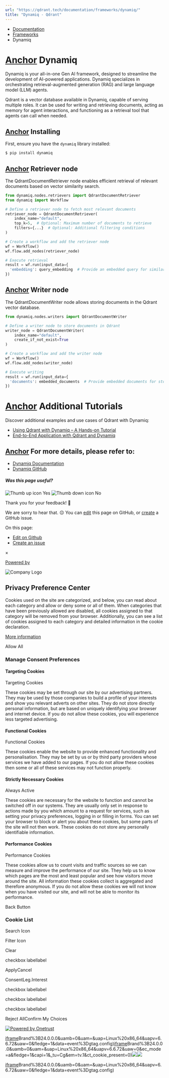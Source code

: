 ```yaml
---
url: "https://qdrant.tech/documentation/frameworks/dynamiq/"
title: "Dynamiq - Qdrant"
---
```


- [Documentation](https://qdrant.tech/documentation/)
- [Frameworks](https://qdrant.tech/documentation/frameworks/)
- Dynamiq

# [Anchor](https://qdrant.tech/documentation/frameworks/dynamiq/\#dynamiq) Dynamiq

Dynamiq is your all-in-one Gen AI framework, designed to streamline the development of AI-powered applications. Dynamiq specializes in orchestrating retrieval-augmented generation (RAG) and large language model (LLM) agents.

Qdrant is a vector database available in Dynamiq, capable of serving multiple roles. It can be used for writing and retrieving documents, acting as memory for agent interactions, and functioning as a retrieval tool that agents can call when needed.

## [Anchor](https://qdrant.tech/documentation/frameworks/dynamiq/\#installing) Installing

First, ensure you have the `dynamiq` library installed:

```bash
$ pip install dynamiq

```

## [Anchor](https://qdrant.tech/documentation/frameworks/dynamiq/\#retriever-node) Retriever node

The QdrantDocumentRetriever node enables efficient retrieval of relevant documents based on vector similarity search.

```python
from dynamiq.nodes.retrievers import QdrantDocumentRetriever
from dynamiq import Workflow

# Define a retriever node to fetch most relevant documents
retriever_node = QdrantDocumentRetriever(
    index_name="default",
    top_k=5,  # Optional: Maximum number of documents to retrieve
    filters={...}  # Optional: Additional filtering conditions
)

# Create a workflow and add the retriever node
wf = Workflow()
wf.flow.add_nodes(retriever_node)

# Execute retrieval
result = wf.run(input_data={
  'embedding': query_embedding  # Provide an embedded query for similarity search
})

```

## [Anchor](https://qdrant.tech/documentation/frameworks/dynamiq/\#writer-node) Writer node

The QdrantDocumentWriter node allows storing documents in the Qdrant vector database.

```python
from dynamiq.nodes.writers import QdrantDocumentWriter

# Define a writer node to store documents in Qdrant
writer_node = QdrantDocumentWriter(
    index_name="default",
    create_if_not_exist=True
)

# Create a workflow and add the writer node
wf = Workflow()
wf.flow.add_nodes(writer_node)

# Execute writing
result = wf.run(input_data={
  'documents': embedded_documents  # Provide embedded documents for storage
})

```

# [Anchor](https://qdrant.tech/documentation/frameworks/dynamiq/\#additional-tutorials) Additional Tutorials

Discover additional examples and use cases of Qdrant with Dynamiq:

- [Using Qdrant with Dynamiq – A Hands-on Tutorial](https://colab.research.google.com/drive/1rlZJW4lOM36b7ZxK-dVJv5dE2xrgwxU_?usp=sharing)
- [End-to-End Application with Qdrant and Dynamiq](https://colab.research.google.com/drive/1RaR25BCj_D5wzQ70ejUQyKzdCM6DUXMF?usp=sharing)

## [Anchor](https://qdrant.tech/documentation/frameworks/dynamiq/\#for-more-details-please-refer-to) For more details, please refer to:

- [Dynamiq Documentation](https://docs.getdynamiq.ai/)
- [Dynamiq GitHub](https://github.com/dynamiq-ai/dynamiq)

##### Was this page useful?

![Thumb up icon](https://qdrant.tech/icons/outline/thumb-up.svg)
Yes
![Thumb down icon](https://qdrant.tech/icons/outline/thumb-down.svg)
No

Thank you for your feedback! 🙏

We are sorry to hear that. 😔 You can [edit](https://qdrant.tech/github.com/qdrant/landing_page/tree/master/qdrant-landing/content/documentation/frameworks/dynamiq.md) this page on GitHub, or [create](https://github.com/qdrant/landing_page/issues/new/choose) a GitHub issue.

On this page:

- [Edit on Github](https://github.com/qdrant/landing_page/tree/master/qdrant-landing/content/documentation/frameworks/dynamiq.md)
- [Create an issue](https://github.com/qdrant/landing_page/issues/new/choose)

×

[Powered by](https://qdrant.tech/)

![Company Logo](https://cdn.cookielaw.org/logos/static/ot_company_logo.png)

## Privacy Preference Center

Cookies used on the site are categorized, and below, you can read about each category and allow or deny some or all of them. When categories that have been previously allowed are disabled, all cookies assigned to that category will be removed from your browser.
Additionally, you can see a list of cookies assigned to each category and detailed information in the cookie declaration.


[More information](https://qdrant.tech/legal/privacy-policy/#cookies-and-web-beacons)

Allow All

### Manage Consent Preferences

#### Targeting Cookies

Targeting Cookies

These cookies may be set through our site by our advertising partners. They may be used by those companies to build a profile of your interests and show you relevant adverts on other sites. They do not store directly personal information, but are based on uniquely identifying your browser and internet device. If you do not allow these cookies, you will experience less targeted advertising.

#### Functional Cookies

Functional Cookies

These cookies enable the website to provide enhanced functionality and personalisation. They may be set by us or by third party providers whose services we have added to our pages. If you do not allow these cookies then some or all of these services may not function properly.

#### Strictly Necessary Cookies

Always Active

These cookies are necessary for the website to function and cannot be switched off in our systems. They are usually only set in response to actions made by you which amount to a request for services, such as setting your privacy preferences, logging in or filling in forms. You can set your browser to block or alert you about these cookies, but some parts of the site will not then work. These cookies do not store any personally identifiable information.

#### Performance Cookies

Performance Cookies

These cookies allow us to count visits and traffic sources so we can measure and improve the performance of our site. They help us to know which pages are the most and least popular and see how visitors move around the site. All information these cookies collect is aggregated and therefore anonymous. If you do not allow these cookies we will not know when you have visited our site, and will not be able to monitor its performance.

Back Button

### Cookie List

Search Icon

Filter Icon

Clear

checkbox labellabel

ApplyCancel

ConsentLeg.Interest

checkbox labellabel

checkbox labellabel

checkbox labellabel

Reject AllConfirm My Choices

[![Powered by Onetrust](https://cdn.cookielaw.org/logos/static/powered_by_logo.svg)](https://www.onetrust.com/products/cookie-consent/)

[iframe](https://td.doubleclick.net/td/rul/10862264272?random=1748575095781&cv=11&fst=1748575095781&fmt=3&bg=ffffff&guid=ON&async=1&gtm=45be55s2v9117590405z8898302740za200zb898302740&gcd=13l3l3l3l1l1&dma=0&tag_exp=101509157~103116026~103130498~103130500~103200004~103233427~103252644~103252646~103351869~103351871~104481633~104481635~104559073~104559075&ptag_exp=101509157~102938614~103116026~103130498~103130500~103200004~103233427~103252644~103252646~103351869~103351871~104481633~104481635~104559073~104559075&u_w=1280&u_h=1024&url=https%3A%2F%2Fqdrant.tech%2Fdocumentation%2Fframeworks%2Fdynamiq%2F&hn=www.googleadservices.com&frm=0&tiba=Dynamiq%20-%20Qdrant&npa=0&pscdl=noapi&auid=1204470726.1748575096&uaa=x86&uab=64&uafvl=Google%2520Chrome%3B137.0.7151.55%7CChromium%3B137.0.7151.55%7CNot%252FA)Brand%3B24.0.0.0&uamb=0&uam=&uap=Linux%20x86_64&uapv=6.6.72&uaw=0&fledge=1&data=event%3Dgtag.config)[iframe](https://td.doubleclick.net/td/rul/10862264272?random=1748575095734&cv=11&fst=1748575095734&fmt=3&bg=ffffff&guid=ON&async=1&gcl_ctr=1&gtm=45be55s2v9117590405z8898302740za200zb898302740&gcd=13l3l3l3l1l1&dma=0&tag_exp=101509157~103116026~103130498~103130500~103200004~103233427~103252644~103252646~103351869~103351871~104481633~104481635~104559073~104559075&ptag_exp=101509157~102938614~103116026~103130498~103130500~103200004~103233427~103252644~103252646~103351869~103351871~104481633~104481635~104559073~104559075&u_w=1280&u_h=1024&url=https%3A%2F%2Fqdrant.tech%2Fdocumentation%2Fframeworks%2Fdynamiq%2F&label=_FJrCMev-7EDEND_w7so&hn=www.googleadservices.com&frm=0&tiba=Dynamiq%20-%20Qdrant&value=0&bttype=purchase&npa=0&pscdl=noapi&auid=1204470726.1748575096&uaa=x86&uab=64&uafvl=Google%2520Chrome%3B137.0.7151.55%7CChromium%3B137.0.7151.55%7CNot%252FA)Brand%3B24.0.0.0&uamb=0&uam=&uap=Linux%20x86_64&uapv=6.6.72&uaw=0&ec_mode=a&fledge=1&capi=1&_tu=Cg&em=tv.1&ct_cookie_present=0)![](https://t.co/1/i/adsct?bci=4&dv=America%2FAdak%26en-US%2Cen%26Google%20Inc.%26Linux%20x86_64%26255%261280%261024%264%2624%261280%261024%260%26na&eci=3&event=%7B%7D&event_id=eb393403-ee61-4b30-8343-b1e6d15a2b24&integration=advertiser&p_id=Twitter&p_user_id=0&pl_id=446ab5cc-8400-450a-9948-6dfb9a8ad29f&tw_document_href=https%3A%2F%2Fqdrant.tech%2Fdocumentation%2Fframeworks%2Fdynamiq%2F&tw_iframe_status=0&txn_id=o81g6&type=javascript&version=2.3.33)![](https://analytics.twitter.com/1/i/adsct?bci=4&dv=America%2FAdak%26en-US%2Cen%26Google%20Inc.%26Linux%20x86_64%26255%261280%261024%264%2624%261280%261024%260%26na&eci=3&event=%7B%7D&event_id=eb393403-ee61-4b30-8343-b1e6d15a2b24&integration=advertiser&p_id=Twitter&p_user_id=0&pl_id=446ab5cc-8400-450a-9948-6dfb9a8ad29f&tw_document_href=https%3A%2F%2Fqdrant.tech%2Fdocumentation%2Fframeworks%2Fdynamiq%2F&tw_iframe_status=0&txn_id=o81g6&type=javascript&version=2.3.33)

[iframe](https://td.doubleclick.net/td/rul/10862264272?random=1748575097075&cv=11&fst=1748575097075&fmt=3&bg=ffffff&guid=ON&async=1&gtm=45be55s2v9117590405za200zb898302740&gcd=13l3l3l3l1l1&dma=0&tag_exp=101509157~103116026~103130498~103130500~103200004~103233427~103252644~103252646~103351869~103351871~104481633~104481635~104559073~104559075&ptag_exp=101509157~102938614~103116026~103130498~103130500~103200004~103233427~103252644~103252646~103351869~103351871~104481633~104481635~104559073~104559075&u_w=1280&u_h=1024&url=https%3A%2F%2Fqdrant.tech%2Fdocumentation%2Fframeworks%2Fdynamiq%2F&hn=www.googleadservices.com&frm=0&tiba=Dynamiq%20-%20Qdrant&did=dZTQ1Zm&gdid=dZTQ1Zm&npa=0&pscdl=noapi&auid=1204470726.1748575096&uaa=x86&uab=64&uafvl=Google%2520Chrome%3B137.0.7151.55%7CChromium%3B137.0.7151.55%7CNot%252FA)Brand%3B24.0.0.0&uamb=0&uam=&uap=Linux%20x86_64&uapv=6.6.72&uaw=0&fledge=1&data=event%3Dgtag.config)
